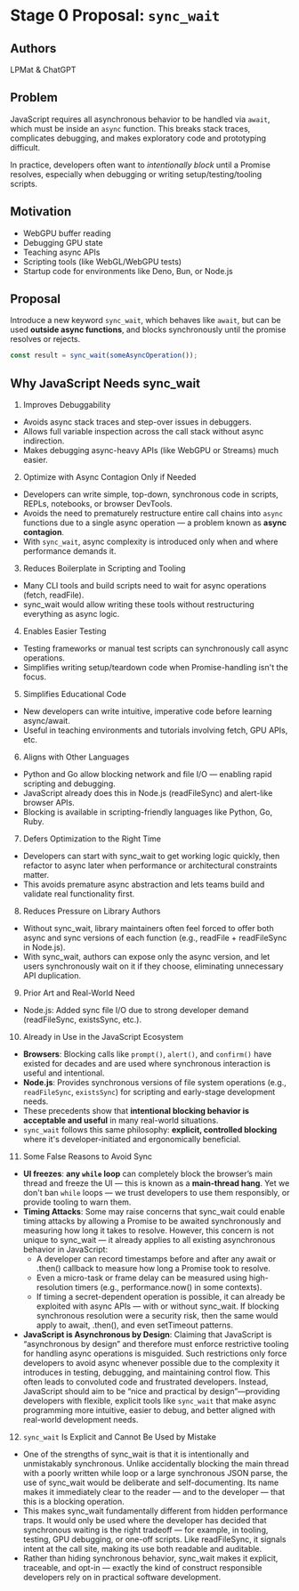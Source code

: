 # Stage 0 Proposal: `sync_wait`

## Authors
LPMat & ChatGPT

## Problem

JavaScript requires all asynchronous behavior to be handled via `await`, which must be inside an `async` function. This breaks stack traces, complicates debugging, and makes exploratory code and prototyping difficult.

In practice, developers often want to *intentionally block* until a Promise resolves, especially when debugging or writing setup/testing/tooling scripts.

## Motivation

- WebGPU buffer reading
- Debugging GPU state
- Teaching async APIs
- Scripting tools (like WebGL/WebGPU tests)
- Startup code for environments like Deno, Bun, or Node.js

## Proposal

Introduce a new keyword `sync_wait`, which behaves like `await`, but can be used **outside async functions**, and blocks synchronously until the promise resolves or rejects.

```js
const result = sync_wait(someAsyncOperation());
```


## Why JavaScript Needs sync_wait
1. Improves Debuggability
 - Avoids async stack traces and step-over issues in debuggers.
 - Allows full variable inspection across the call stack without async indirection.
 - Makes debugging async-heavy APIs (like WebGPU or Streams) much easier.

2. Optimize with Async Contagion Only if Needed
- Developers can write simple, top-down, synchronous code in scripts, REPLs, notebooks, or browser DevTools.
- Avoids the need to prematurely restructure entire call chains into `async` functions due to a single async operation — a problem known as **async contagion**.
- With `sync_wait`, async complexity is introduced only when and where performance demands it.

3. Reduces Boilerplate in Scripting and Tooling
 - Many CLI tools and build scripts need to wait for async operations (fetch, readFile).
 - sync_wait would allow writing these tools without restructuring everything as async logic.

4. Enables Easier Testing
 - Testing frameworks or manual test scripts can synchronously call async operations.
 - Simplifies writing setup/teardown code when Promise-handling isn't the focus.

5. Simplifies Educational Code
 - New developers can write intuitive, imperative code before learning async/await.
 - Useful in teaching environments and tutorials involving fetch, GPU APIs, etc.

6. Aligns with Other Languages
 - Python and Go allow blocking network and file I/O — enabling rapid scripting and debugging.
 - JavaScript already does this in Node.js (readFileSync) and alert-like browser APIs.
 - Blocking is available in scripting-friendly languages like Python, Go, Ruby.

7. Defers Optimization to the Right Time
 - Developers can start with sync_wait to get working logic quickly, then refactor to async later when performance or architectural constraints matter.
 - This avoids premature async abstraction and lets teams build and validate real functionality first.

8. Reduces Pressure on Library Authors
 - Without sync_wait, library maintainers often feel forced to offer both async and sync versions of each function (e.g., readFile + readFileSync in Node.js).
 - With sync_wait, authors can expose only the async version, and let users synchronously wait on it if they choose, eliminating unnecessary API duplication.

9. Prior Art and Real-World Need
 - Node.js: Added sync file I/O due to strong developer demand (readFileSync, existsSync, etc.).

10. Already in Use in the JavaScript Ecosystem  
- **Browsers**: Blocking calls like `prompt()`, `alert()`, and `confirm()` have existed for decades and are used where synchronous interaction is useful and intentional.
- **Node.js**: Provides synchronous versions of file system operations (e.g., `readFileSync`, `existsSync`) for scripting and early-stage development needs.
- These precedents show that **intentional blocking behavior is acceptable and useful** in many real-world situations.
- `sync_wait` follows this same philosophy: **explicit, controlled blocking** where it's developer-initiated and ergonomically beneficial.

11. Some False Reasons to Avoid Sync
 - **UI freezes**: **any `while` loop** can completely block the browser’s main thread and freeze the UI — this is known as a **main-thread hang**. Yet we don't ban `while` loops — we trust developers to use them responsibly, or provide tooling to warn them.
 - **Timing Attacks**: Some may raise concerns that sync_wait could enable timing attacks by allowing a Promise to be awaited synchronously and measuring how long it takes to resolve. However, this concern is not unique to sync_wait — it already applies to all existing asynchronous behavior in JavaScript:
    + A developer can record timestamps before and after any await or .then() callback to measure how long a Promise took to resolve.
    + Even a micro-task or frame delay can be measured using high-resolution timers (e.g., performance.now() in some contexts).
    + If timing a secret-dependent operation is possible, it can already be exploited with async APIs — with or without sync_wait. If blocking synchronous resolution were a security risk, then the same would apply to await, .then(), and even setTimeout patterns.
 - **JavaScript is Asynchronous by Design**: Claiming that JavaScript is “asynchronous by design” and therefore must enforce restrictive tooling for handling async operations is misguided. Such restrictions only force developers to avoid async whenever possible due to the complexity it introduces in testing, debugging, and maintaining control flow. This often leads to convoluted code and frustrated developers. Instead, JavaScript should aim to be “nice and practical by design”—providing developers with flexible, explicit tools like `sync_wait` that make async programming more intuitive, easier to debug, and better aligned with real-world development needs.
   
12. `sync_wait` Is Explicit and Cannot Be Used by Mistake
 - One of the strengths of sync_wait is that it is intentionally and unmistakably synchronous. Unlike accidentally blocking the main thread with a poorly written while loop or a large synchronous JSON parse, the use of sync_wait would be deliberate and self-documenting. Its name makes it immediately clear to the reader — and to the developer — that this is a blocking operation.
 - This makes sync_wait fundamentally different from hidden performance traps. It would only be used where the developer has decided that synchronous waiting is the right tradeoff — for example, in tooling, testing, GPU debugging, or one-off scripts. Like readFileSync, it signals intent at the call site, making its use both readable and auditable.
 - Rather than hiding synchronous behavior, sync_wait makes it explicit, traceable, and opt-in — exactly the kind of construct responsible developers rely on in practical software development.



